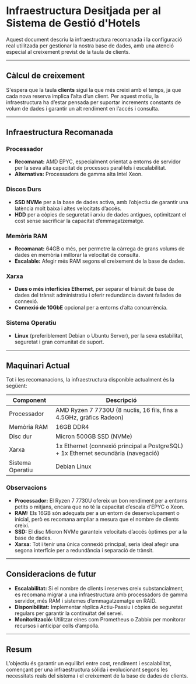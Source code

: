 # Infraestructura Desitjada per al Sistema de Gestió d'Hotels

Aquest document descriu la infraestructura recomanada i la configuració real utilitzada per gestionar la nostra base de dades, amb una atenció especial al creixement previst de la taula de clients.

---

## Càlcul de creixement

S'espera que la taula **clients** sigui la que més creixi amb el temps, ja que cada nova reserva implica l’alta d’un client. Per aquest motiu, la infraestructura ha d’estar pensada per suportar increments constants de volum de dades i garantir un alt rendiment en l’accés i consulta.

---

## Infraestructura Recomanada

### Processador

- **Recomanat:** AMD EPYC, especialment orientat a entorns de servidor per la seva alta capacitat de processos paral·lels i escalabilitat.
- **Alternativa:** Processadors de gamma alta Intel Xeon.

### Discos Durs

- **SSD NVMe** per a la base de dades activa, amb l’objectiu de garantir una latència molt baixa i altes velocitats d’accés.
- **HDD** per a còpies de seguretat i arxiu de dades antigues, optimitzant el cost sense sacrificar la capacitat d’emmagatzematge.

### Memòria RAM

- **Recomanat:** 64GB o més, per permetre la càrrega de grans volums de dades en memòria i millorar la velocitat de consulta.
- **Escalable:** Afegir més RAM segons el creixement de la base de dades.

### Xarxa

- **Dues o més interfícies Ethernet**, per separar el trànsit de base de dades del trànsit administratiu i oferir redundància davant fallades de connexió.
- **Connexió de 10GbE** opcional per a entorns d’alta concurrència.

### Sistema Operatiu

- **Linux** (preferiblement Debian o Ubuntu Server), per la seva estabilitat, seguretat i gran comunitat de suport.

---

## Maquinari Actual

Tot i les recomanacions, la infraestructura disponible actualment és la següent:

| Component         | Descripció                      |
|-------------------|---------------------------------|
| Processador       | AMD Ryzen 7 7730U (8 nuclis, 16 fils, fins a 4.5GHz, gràfics Radeon) |
| Memòria RAM       | 16GB DDR4                       |
| Disc dur          | Micron 500GB SSD (NVMe)         |
| Xarxa             | 1x Ethernet (connexió principal a PostgreSQL) + 1x Ethernet secundària (navegació) |
| Sistema Operatiu  | Debian Linux                    |

### Observacions

- **Processador:** El Ryzen 7 7730U ofereix un bon rendiment per a entorns petits o mitjans, encara que no té la capacitat d’escala d’EPYC o Xeon.
- **RAM:** Els 16GB són adequats per a un entorn de desenvolupament o inicial, però es recomana ampliar a mesura que el nombre de clients creixi.
- **SSD:** El disc Micron NVMe garanteix velocitats d’accés òptimes per a la base de dades.
- **Xarxa:** Tot i tenir una única connexió principal, seria ideal afegir una segona interfície per a redundància i separació de trànsit.

---

## Consideracions de futur

- **Escalabilitat:** Si el nombre de clients i reserves creix substancialment, es recomana migrar a una infraestructura amb processadors de gamma servidor, més RAM i sistemes d’emmagatzematge en RAID.
- **Disponibilitat:** Implementar rèplica Actiu-Passiu i còpies de seguretat regulars per garantir la continuïtat del servei.
- **Monitorització:** Utilitzar eines com Prometheus o Zabbix per monitorar recursos i anticipar colls d’ampolla.

---

## Resum

L’objectiu és garantir un equilibri entre cost, rendiment i escalabilitat, començant per una infraestructura sòlida i evolucionant segons les necessitats reals del sistema i el creixement de la base de dades de clients.
